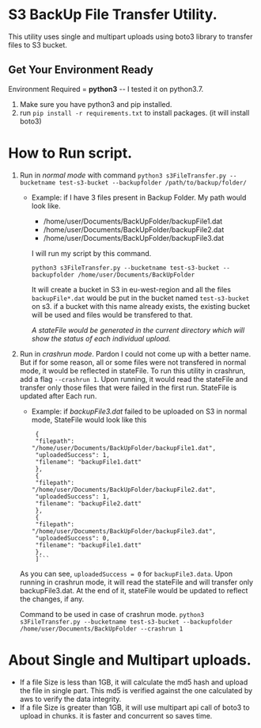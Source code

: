 # S3 BackUp File Transfer Utility. 
This utility uses single and multipart uploads using boto3 library to transfer files to S3 bucket. 

## Get Your Environment Ready
Environment Required = __python3__ -- I tested it on python3.7.

1. Make sure you have python3 and pip installed.
2.  run `pip install -r requirements.txt` to install packages. (it will install boto3) 

# How to Run script. 
1. Run in *normal mode* with command `python3 s3FileTransfer.py --bucketname test-s3-bucket --backupfolder /path/to/backup/folder/`
    * Example: if I have 3 files present in Backup Folder. My path would look like. 
    
        * /home/user/Documents/BackUpFolder/backupFile1.dat
        * /home/user/Documents/BackUpFolder/backupFile2.dat
        * /home/user/Documents/BackUpFolder/backupFile3.dat
    
        I will run my script by this command. 
        
        `python3 s3FileTransfer.py --bucketname test-s3-bucket --backupfolder /home/user/Documents/BackUpFolder`
        
        It will create a bucket in S3 in eu-west-region and all the files `backupFile*.dat` would be put in the bucket named `test-s3-bucket` on s3. if a bucket with
        this name already exists, the existing bucket will be used and files would be transfered to that. 
        
        *A stateFile would be generated in the current directory which will show the status of each individual upload.* 


2. Run in *crashrun mode*. Pardon I could not come up with a better name. But if for some reason, all or some files were not transfered in normal mode, it would be reflected in stateFile. 
   To run this utility in crashrun, add a flag `--crashrun 1`. Upon running, it would read the stateFile and transfer only those files that were failed in the first run. 
   StateFile is updated after Each run.
    
    * Example: if *backupFile3.dat* failed to be uploaded on S3 in normal mode, StateFile would look like this
   
       ```[
        {
        "filepath": "/home/user/Documents/BackUpFolder/backupFile1.dat",
        "uploadedSuccess": 1,
        "filename": "backupFile1.datt"
        },
        {
        "filepath": "/home/user/Documents/BackUpFolder/backupFile2.dat",
        "uploadedSuccess": 1,
        "filename": "backupFile2.datt"
        },
        {
        "filepath": "/home/user/Documents/BackUpFolder/backupFile3.dat",
        "uploadedSuccess": 0,
        "filename": "backupFile1.datt"
        },
        ]```
    
    As you can see, `uploadedSuccess = 0` for `backupFile3.data`. Upon running in crashrun mode, it will read the stateFile and will transfer only backupFile3.dat. At the end of it, 
    stateFile would be updated to reflect the changes, if any. 
    
    Command to be used in case of crashrun mode. 
    `python3 s3FileTransfer.py --bucketname test-s3-bucket --backupfolder /home/user/Documents/BackUpFolder --crashrun 1`

# About Single and Multipart uploads.
* If a file Size is less than 1GB, it will calculate the md5 hash and upload the file in single part. This md5 is verified against the one calculated by aws to verify  the data integrity. 
* If a file Size is greater than 1GB, it will use multipart api call of boto3 to upload in chunks. it is faster and concurrent so saves time. 
    
    
    
    
    
